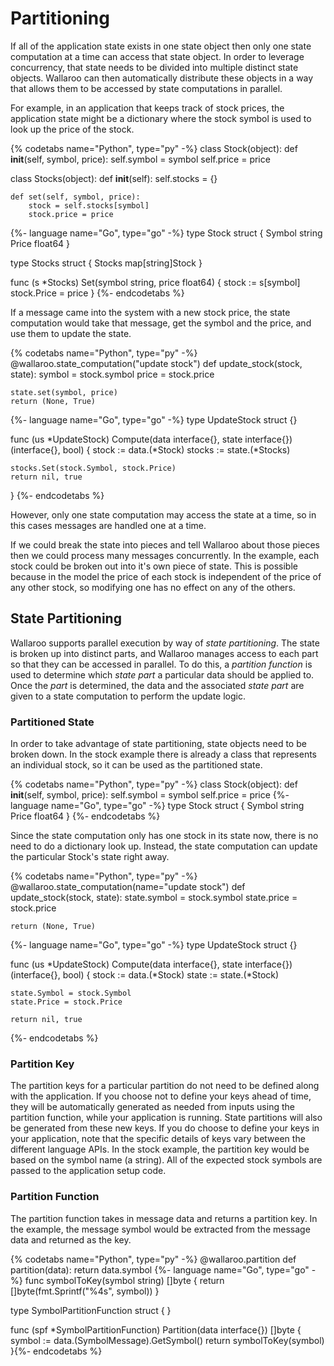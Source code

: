 # Partitioning

If all of the application state exists in one state object then only one state computation at a time can access that state object. In order to leverage concurrency, that state needs to be divided into multiple distinct state objects. Wallaroo can then automatically distribute these objects in a way that allows them to be accessed by state computations in parallel.

For example, in an application that keeps track of stock prices, the application state might be a dictionary where the stock symbol is used to look up the price of the stock.

{% codetabs name="Python", type="py" -%}
class Stock(object):
    def __init__(self, symbol, price):
        self.symbol = symbol
        self.price = price


class Stocks(object):
    def __init__(self):
        self.stocks = {}

    def set(self, symbol, price):
        stock = self.stocks[symbol]
        stock.price = price
{%- language name="Go", type="go" -%}
type Stock struct {
  Symbol string
  Price float64
}

type Stocks struct {
  Stocks map[string]Stock
}

func (s *Stocks) Set(symbol string, price float64) {
  stock := s[symbol]
  stock.Price = price
}
{%- endcodetabs %}

If a message came into the system with a new stock price, the state computation would take that message, get the symbol and the price, and use them to update the state.

{% codetabs name="Python", type="py" -%}
@wallaroo.state_computation("update stock")
def update_stock(stock, state):
    symbol = stock.symbol
    price = stock.price

    state.set(symbol, price)
    return (None, True)
{%- language name="Go", type="go" -%}
type UpdateStock struct {}

func (us *UpdateStock) Compute(data interface{}, state interface{}) (interface{}, bool) {
    stock := data.(*Stock)
    stocks := state.(*Stocks)

    stocks.Set(stock.Symbol, stock.Price)
    return nil, true
}
{%- endcodetabs %}


However, only one state computation may access the state at a time, so in this cases messages are handled one at a time.

If we could break the state into pieces and tell Wallaroo about those pieces then we could process many messages concurrently. In the example, each stock could be broken out into it's own piece of state. This is possible because in the model the price of each stock is independent of the price of any other stock, so modifying one has no effect on any of the others.

## State Partitioning

Wallaroo supports parallel execution by way of _state partitioning_. The state is broken up into distinct parts, and Wallaroo manages access to each part so that they can be accessed in parallel.
To do this, a _partition function_ is used to determine which _state part_ a particular data should be applied to. Once the _part_ is determined, the data and the associated _state part_ are given to a state computation to perform the update logic.

### Partitioned State

In order to take advantage of state partitioning, state objects need to be broken down. In the stock example there is already a class that represents an individual stock, so it can be used as the partitioned state.

{% codetabs name="Python", type="py" -%}
class Stock(object):
    def __init__(self, symbol, price):
        self.symbol = symbol
        self.price = price
{%- language name="Go", type="go" -%}
type Stock struct {
  Symbol string
  Price float64
}
{%- endcodetabs %}

Since the state computation only has one stock in its state now, there is no need to do a dictionary look up. Instead, the state computation can update the particular Stock's state right away.

{% codetabs name="Python", type="py" -%}
@wallaroo.state_computation(name="update stock")
def update_stock(stock, state):
    state.symbol = stock.symbol
    state.price = stock.price

    return (None, True)
{%- language name="Go", type="go" -%}
type UpdateStock struct {}

func (us *UpdateStock) Compute(data interface{}, state interface{}) (interface{}, bool) {
    stock := data.(*Stock)
    state := state.(*Stock)

    state.Symbol = stock.Symbol
    state.Price = stock.Price

    return nil, true
{%- endcodetabs %}

### Partition Key

The partition keys for a particular partition do not need to be defined along with the application. If you choose not to define your keys ahead of time, they will be automatically generated as needed from inputs using the partition function, while your application is running. State partitions will also be generated from these new keys. If you do choose to define your keys in your application, note that the specific details of keys vary between the different language APIs. In the stock example, the partition key would be based on the symbol name (a string). All of the expected stock symbols are passed to the application setup code.


### Partition Function

The partition function takes in message data and returns a partition key. In the example, the message symbol would be extracted from the message data and returned as the key.

{% codetabs name="Python", type="py" -%}
@wallaroo.partition
def partition(data):
    return data.symbol
{%- language name="Go", type="go" -%}
func symbolToKey(symbol string) []byte {
	return []byte(fmt.Sprintf("%4s", symbol))
}

type SymbolPartitionFunction struct {
}

func (spf *SymbolPartitionFunction) Partition(data interface{}) []byte {
	symbol := data.(SymbolMessage).GetSymbol()
	return symbolToKey(symbol)
}{%- endcodetabs %}
